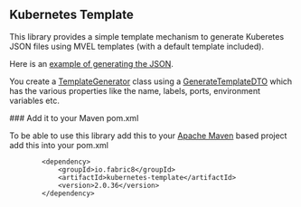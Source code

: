 ## Kubernetes Template

This library provides a simple template mechanism to generate Kuberetes JSON files using MVEL templates (with a default template included).

Here is an [example of generating the JSON](https://github.com/fabric8io/fabric8/blob/master/components/kubernetes-template/src/test/java/io/fabric8/kubernetes/TemplateGeneratorTest.java#L51).

You create a [TemplateGenerator](https://github.com/fabric8io/fabric8/blob/master/components/kubernetes-template/src/main/java/io/fabric8/kubernetes/template/TemplateGenerator.java#L37) class using a [GenerateTemplateDTO](https://github.com/fabric8io/fabric8/blob/master/components/kubernetes-template/src/main/java/io/fabric8/kubernetes/template/GenerateTemplateDTO.java#L30) which has the various properties like the name, labels, ports, environment variables etc.

### Add it to your Maven pom.xml

To be able to use this library add this to your [Apache Maven](http://maven.apache.org/) based project add this into your pom.xml

            <dependency>
                <groupId>io.fabric8</groupId>
                <artifactId>kubernetes-template</artifactId>
                <version>2.0.36</version>
            </dependency>


